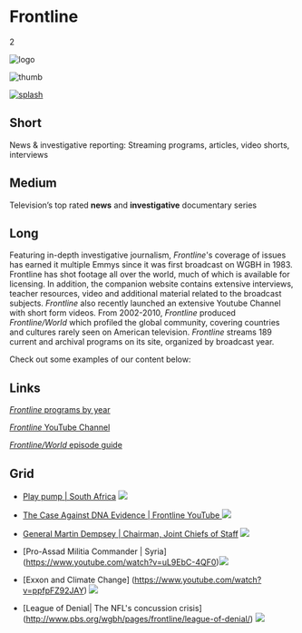 # Frontline

2

![logo](https://s3.amazonaws.com/wgbhstocksales.org/content/collections/frontline/frontline-logo.png)

![thumb](https://s3.amazonaws.com/wgbhstocksales.org/content/collections/frontline/frontline-thumb_348x196.png)

[![splash](https://s3.amazonaws.com/wgbhstocksales.org/content/collections/frontline/frontline_collection_main_770x433.png)](http://www.pbs.org/wgbh/pages/frontline/)

## Short

News & investigative reporting:
Streaming programs, articles, video shorts, interviews

## Medium

Television’s top rated **news** and **investigative** documentary series

## Long
Featuring in-depth investigative journalism, *Frontline*'s coverage of issues has earned it multiple 
Emmys since it was first broadcast on WGBH in 1983.  Frontline has shot footage all over
the world, much of which is available for licensing.  In addition, the companion website
contains extensive interviews, teacher resources, video and additional material
related to the broadcast subjects.  *Frontline* also recently launched an extensive 
Youtube Channel with short form videos. From 2002-2010, *Frontline* produced
*Frontline/World* which profiled the global community, covering countries and cultures rarely 
seen on American television.  *Frontline* streams 189 current and archival 
programs on its site, organized by broadcast year. 

Check out some examples of our content below: 

## Links

[*Frontline* programs by year](http://www.pbs.org/wgbh/pages/frontline/programs/)

[*Frontline* YouTube Channel](https://www.youtube.com/user/PBSfrontline)

[*Frontline/World* episode guide](http://www.pbs.org/frontlineworld/about/episodeguide.html)

## Grid

- [Play pump | South Africa](http://www.pbs.org/frontlineworld/rough/2005/10/south_africa_th.html) ![](https://s3.amazonaws.com/wgbhstocksales.org/content/collections/frontline/Troubled+water_348x196.png)
- [The Case Against DNA Evidence | Frontline YouTube ](https://www.youtube.com/watch?v=fXsn5VoKokg) ![](https://s3.amazonaws.com/wgbhstocksales.org/content/collections/frontline/The+case+against+DNA+evidence_348x196.png)
- [General Martin Dempsey | Chairman, Joint Chiefs of Staff](http://www.pbs.org/wgbh/pages/frontline/foreign-affairs-defense/obama-at-war/watch-pentagon-had-no-plan-for-when-isis-took-mosul-dempsey-says/) ![](https://s3.amazonaws.com/wgbhstocksales.org/content/collections/frontline/Obama+%26+Syria-Demsey+Joint+Chiefs+of+Staff_348x196.png)

- [Pro-Assad Militia Commander | Syria]
(https://www.youtube.com/watch?v=uL9EbC-4QF0)![](https://s3.amazonaws.com/wgbhstocksales.org/content/collections/frontline/Inside+Assad%27s+Syria_348x196.png)
- [Exxon and Climate Change] (https://www.youtube.com/watch?v=ppfpFZ92JAY) ![](https://s3.amazonaws.com/wgbhstocksales.org/content/collections/frontline/Exxon+and+Climate+Change_348x196.png)
- [League of Denial| The NFL's concussion crisis] (http://www.pbs.org/wgbh/pages/frontline/league-of-denial/) ![](	
https://s3.amazonaws.com/wgbhstocksales.org/content/collections/frontline/Footballs_348x196.png)

